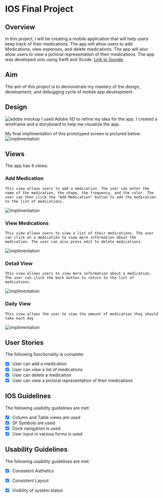 

# IOS Final Project
## Overview
In this project, I will be creating a mobile application that will help users keep track of their medications. The app will allow users to add Medications, view expenses, and delete medications. The app will also allow users to view a pictoral representation of their medications. The app was developed solo using Swift and Xcode.
[Link to Google](https://www.google.com)
## Aim 
The aim of this project is to demonstrate my mastery of the design, development, and debugging cycle of mobile app development.

## Design
<!-- picture -->
![adobe mockup](xdesign.png)
I used Adobe XD to refine my idea for the app. I created a wireframe and a storyboard to help me visualize the app. 

My final implimentation of this prototyped screen is pictured below:
![implimentation](addmedication.png)

## Views
The app has 4 views:

### Add Medication
    This view allows users to add a medication. The user can enter the name of the medication, the shape, the frequency, and the color. The user can then click the "Add Medication" button to add the medication to the list of medications.
![implimentation](addmedication.png)
    

### View Medications
    This view allows users to view a list of their medications. The user can click on a medication to view more information about the medication. The user can also press edit to delete medications.
 ![implimentation](totalview.png)

### Detail View
    This view allows users to view more information about a medication. The user can click the back button to return to the list of medications.
![implimentation](detailview.png)
    


### Daily View
    This view allows the user to view the amount of medication they should take each day
![implimentation](dailyview.png)
    

## User Stories
The following functionality is complete:
* [x] User can add a medication
* [x] User can view a list of medications
* [x] User can delete a medication
* [x] User can view a pictoral representation of their medications

## IOS Guidelines
The following usability guidelines are met:
* [x] Column and Table views are used
* [x] SF Symbols are used
* [x] Dock navigation is used
* [x] User input in various forms is used

## Usability Guidelines
The following usability guidelines are met:
* [x] Consistent Asthetics
* [x] Consistent Layout
* [x] Visiblity of system status

